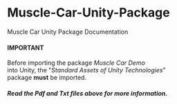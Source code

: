 # Muscle-Car-Unity-Package
Muscle Car Unity Package Documentation

<h4><b>IMPORTANT</b></h4>

Before importing the package <i>Muscle Car Demo</i></br> 
into Unity, the "<i>Standard Assets of Unity Technologies</i>"</br>
package <b>must</b> be imported.

<h5>Read the <b>Pdf</b> and <b>Txt</b> files above for more information.</h5>
